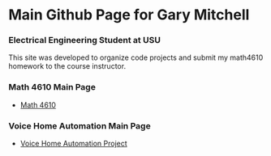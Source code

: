 # Main Github Page for Gary Mitchell
### Electrical Engineering Student at USU

This site was developed to organize code projects and submit my math4610 homework to the course instructor.

### Math 4610 Main Page

* [Math 4610](https://gbmitchell.github.io/math4610/main)


### Voice Home Automation Main Page

* [Voice Home Automation Project](https://gbmitchell.github.io/Voice-Home-Automation/main)
